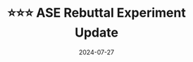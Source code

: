 ---
title: ⭐⭐⭐ ASE Rebuttal Experiment Update
# summary: Easily manage your projects - create ideation mind maps, Gantt charts, todo lists, and more!
date: 2024-07-27
---